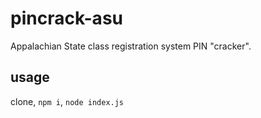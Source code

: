 # pincrack-asu

Appalachian State class registration system PIN "cracker".

## usage

clone, `npm i`, `node index.js`